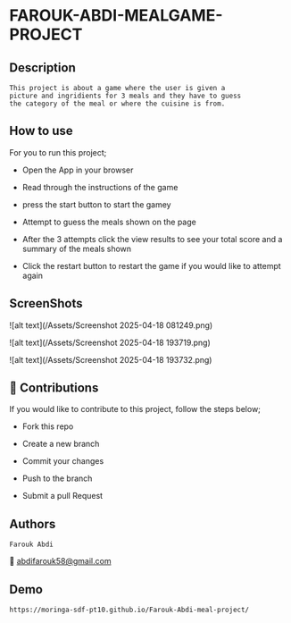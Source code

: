 # FAROUK-ABDI-MEALGAME-PROJECT

## Description

    This project is about a game where the user is given a
    picture and ingridients for 3 meals and they have to guess
    the category of the meal or where the cuisine is from.

## How to use

  For you to run this project;

- Open the App in your browser

- Read through the instructions of the game

- press the start button to start the gamey

- Attempt to guess the meals shown on the page

- After the 3 attempts click the view results to see your total score and a summary of the meals shown

- Click the restart button to restart the game if you would like to attempt again

## ScreenShots

![alt text](/Assets/Screenshot 2025-04-18 081249.png)

![alt text](/Assets/Screenshot 2025-04-18 193719.png)

![alt text](/Assets/Screenshot 2025-04-18 193732.png)

## :hammer: Contributions

If you would like to contribute to this project, follow the steps below;

- Fork this repo

- Create a new branch

- Commit your changes

- Push to the branch

- Submit a pull Request

## Authors

    Farouk Abdi
  :email: abdifarouk58@gmail.com

  ## Demo

  `https://moringa-sdf-pt10.github.io/Farouk-Abdi-meal-project/`